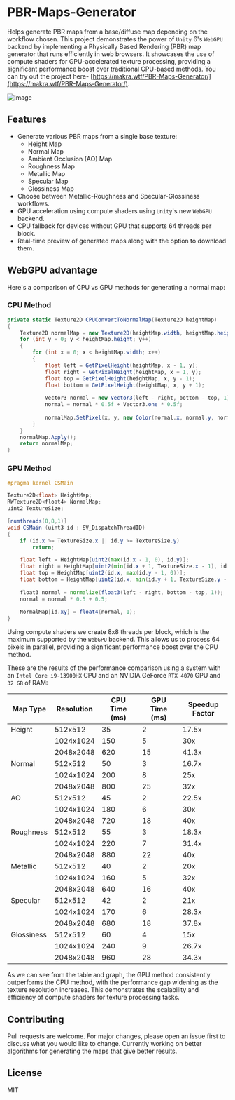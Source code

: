 # PBR-Maps-Generator
Helps generate PBR maps from a base/diffuse map depending on the workflow chosen. This project demonstrates the power of `Unity` 6's `WebGPU` backend by implementing a Physically Based Rendering (PBR) map generator that runs efficiently in web browsers. It showcases the use of compute shaders for GPU-accelerated texture processing, providing a significant performance boost over traditional CPU-based methods. You can try out the project here- [https://makra.wtf/PBR-Maps-Generator/](https://makra.wtf/PBR-Maps-Generator/).

![image](https://github.com/user-attachments/assets/b10597ab-970a-427a-8fbe-e86f4d9d6726)

## Features
- Generate various PBR maps from a single base texture:
  - Height Map
  - Normal Map
  - Ambient Occlusion (AO) Map
  - Roughness Map
  - Metallic Map
  - Specular Map
  - Glossiness Map
- Choose between Metallic-Roughness and Specular-Glossiness workflows.
- GPU acceleration using compute shaders using `Unity`'s new `WebGPU` backend.
- CPU fallback for devices without GPU that supports 64 threads per block. 
- Real-time preview of generated maps along with the option to download them.

## WebGPU advantage

Here's a comparison of CPU vs GPU methods for generating a normal map:

### CPU Method

```csharp
private static Texture2D CPUConvertToNormalMap(Texture2D heightMap)
{
    Texture2D normalMap = new Texture2D(heightMap.width, heightMap.height, TextureFormat.RGBA32, false);
    for (int y = 0; y < heightMap.height; y++)
    {
        for (int x = 0; x < heightMap.width; x++)
        {
            float left = GetPixelHeight(heightMap, x - 1, y);
            float right = GetPixelHeight(heightMap, x + 1, y);
            float top = GetPixelHeight(heightMap, x, y - 1);
            float bottom = GetPixelHeight(heightMap, x, y + 1);
            
            Vector3 normal = new Vector3(left - right, bottom - top, 1).normalized;
            normal = normal * 0.5f + Vector3.one * 0.5f;
            
            normalMap.SetPixel(x, y, new Color(normal.x, normal.y, normal.z, 1));
        }
    }
    normalMap.Apply();
    return normalMap;
}
```

### GPU Method

```glsl
#pragma kernel CSMain

Texture2D<float> HeightMap;
RWTexture2D<float4> NormalMap;
uint2 TextureSize;

[numthreads(8,8,1)]
void CSMain (uint3 id : SV_DispatchThreadID)
{
    if (id.x >= TextureSize.x || id.y >= TextureSize.y)
        return;

    float left = HeightMap[uint2(max(id.x - 1, 0), id.y)];
    float right = HeightMap[uint2(min(id.x + 1, TextureSize.x - 1), id.y)];
    float top = HeightMap[uint2(id.x, max(id.y - 1, 0))];
    float bottom = HeightMap[uint2(id.x, min(id.y + 1, TextureSize.y - 1))];
    
    float3 normal = normalize(float3(left - right, bottom - top, 1));
    normal = normal * 0.5 + 0.5;
    
    NormalMap[id.xy] = float4(normal, 1);
}
```

Using compute shaders we create 8x8 threads per block, which is the maximum supported by the `WebGPU` backend. This allows us to process 64 pixels in parallel, providing a significant performance boost over the CPU method.

These are the results of the performance comparison using a system with an `Intel Core i9-13900HX` CPU and an NVIDIA GeForce `RTX 4070` GPU and  `32 GB` of RAM:

| Map Type  | Resolution | CPU Time (ms) | GPU Time (ms) | Speedup Factor |
|-----------|------------|---------------|---------------|----------------|
| Height    | 512x512    | 35            | 2             | 17.5x          |
|           | 1024x1024  | 150           | 5             | 30x            |
|           | 2048x2048  | 620           | 15            | 41.3x          |
| Normal    | 512x512    | 50            | 3             | 16.7x          |
|           | 1024x1024  | 200           | 8             | 25x            |
|           | 2048x2048  | 800           | 25            | 32x            |
| AO        | 512x512    | 45            | 2             | 22.5x          |
|           | 1024x1024  | 180           | 6             | 30x            |
|           | 2048x2048  | 720           | 18            | 40x            |
| Roughness | 512x512    | 55            | 3             | 18.3x          |
|           | 1024x1024  | 220           | 7             | 31.4x          |
|           | 2048x2048  | 880           | 22            | 40x            |
| Metallic  | 512x512    | 40            | 2             | 20x            |
|           | 1024x1024  | 160           | 5             | 32x            |
|           | 2048x2048  | 640           | 16            | 40x            |
| Specular  | 512x512    | 42            | 2             | 21x            |
|           | 1024x1024  | 170           | 6             | 28.3x          |
|           | 2048x2048  | 680           | 18            | 37.8x          |
| Glossiness| 512x512    | 60            | 4             | 15x            |
|           | 1024x1024  | 240           | 9             | 26.7x          |
|           | 2048x2048  | 960           | 28            | 34.3x          |

As we can see from the table and graph, the GPU method consistently outperforms the CPU method, with the performance gap widening as the texture resolution increases. This demonstrates the scalability and efficiency of compute shaders for texture processing tasks.

## Contributing
Pull requests are welcome. For major changes, please open an issue first to discuss what you would like to change. Currently working on better algorithms for generating the maps that give better results.

## License
MIT
